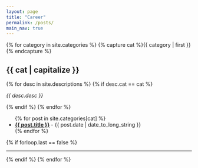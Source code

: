 ```yaml
---
layout: page
title: "Career"
permalink: /posts/
main_nav: true
---
```


{% for category in site.categories %}
  {% capture cat %}{{ category | first }}{% endcapture %}
  <h2 id="{{cat}}">{{ cat | capitalize }}</h2>
  {% for desc in site.descriptions %}
    {% if desc.cat == cat %}
      <p class="desc"><em>{{ desc.desc }}</em></p>
    {% endif %}
  {% endfor %}
  <ul class="posts-list">
  {% for post in site.categories[cat] %}
    <li>
      <strong>
        <a href="{{ post.url | prepend: site.baseurl }}">{{ post.title }}</a>
      </strong>
      <span class="post-date">- {{ post.date | date_to_long_string }}</span>
    </li>
  {% endfor %}
  </ul>
  {% if forloop.last == false %}<hr>{% endif %}
{% endfor %}
<br>
